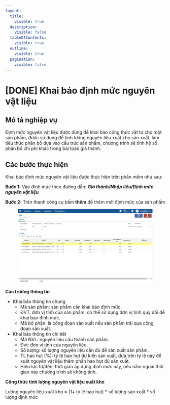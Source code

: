 ```yaml
---
layout:
  title:
    visible: true
  description:
    visible: false
  tableOfContents:
    visible: true
  outline:
    visible: true
  pagination:
    visible: false
---
```


# \[DONE] Khai báo định mức nguyên vật liệu

## Mô tả nghiệp vụ

Định mức nguyên vật liệu được dùng để khai báo công thức vật tư cho một sản phẩm, được sử dụng để tính lượng nguyên liệu xuất kho sản xuất, làm tiêu thức phân bổ dựa vào cấu trúc sản phẩm, chương trình sẽ tính hệ số phân bổ chi phí khác trong bài toán giá thành.

## Các bước thực hiện

Khai báo định mức nguyên vật liệu được thực hiện trên phần mềm như sau:

**Bước 1:** Vào định mức theo đường dẫn: _**Giá thành/Nhập liệu/Định mức nguyên vật liệu**_

**Bước 2:** Trên thanh công cụ bấm **thêm** để thêm mới định mức của sản phẩm

<figure><img src="../.gitbook/assets/Định mức nguyên vật liệu.png" alt=""><figcaption></figcaption></figure>

**Các trường thông tin**

* Khai báo thông tin chung
  * Mã sản phẩm: sản phẩm cần khai báo định mức.
  * ĐVT: đơn vị tính của sản phẩm, có thể sử dụng đơn vị tính quy đổi để khai báo định mức.
  * Mã bộ phận: là công đoạn sản xuất nếu sản phẩm trãi qua công đoạn sản xuất.
* Khai báo thông tin chi tiết
  * Mã NVL: nguyên liệu cấu thành sản phẩm.
  * Đvt: đơn vị tính của nguyên liệu.
  * Số lượng: số lượng nguyên liệu cần đủ để sản xuất sản phẩm.
  * TL hao hụt (%): tỷ lệ hao hụt dự kiến sản xuất, dựa trên tỷ lệ này để xuất nguyên vật liệu thêm phần hao hụt đủ sản xuất.
  * Hiệu lực từ/đến: thời gian áp dụng định mức này, nếu nằm ngoài thời gian này chương trình sẽ không tính.

**Công thức tính lượng nguyên vật liệu xuất kho**

Lượng nguyên liệu xuất kho = (1+ tỷ lệ hao hụt) \* số lượng sản xuất \* số lượng định mức
